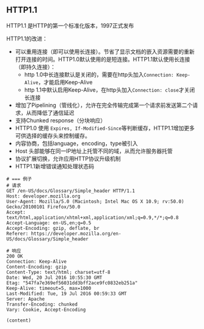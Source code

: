 
## HTTP1.1
HTTP1.1 是HTTP的第一个标准化版本，1997正式发布

HTTP1.1的改进：
* 可以重用连接（即可以使用长连接）。节省了显示文档的嵌入资源需要的重新打开连接的时间。HTTP1.0默认使用的是短连接。HTTP1.1默认使用长连接（即持久连接）：
    * http 1.0中长连接默认是关闭的，需要在http头加入`Connection: Keep-Alive`，才能启用Keep-Alive
    * http 1.1中默认启用Keep-Alive，在http头加入`Connection: close`才关闭长连接
* 增加了Pipelining（管线化），允许在完全传输完成第一个请求前发送第二个请求，从而降低了通信延迟
* 支持Chunked response（分块响应）
* HTTP1.0 使用 `Expires, If-Modified-Since`等判断缓存，HTTP1.1增加更多可供选择的缓存头来控制缓存。
* 内容协商，包括language，encoding，type被引入
* Host 头部能够在同一IP地址上托管不同的域，从而允许服务器托管
* 协议扩展切换，允许应用HTTP协议升级机制
* HTTP1.1新增错误通知处理状态码

```shell
# === 例子
# 请求
GET /en-US/docs/Glossary/Simple_header HTTP/1.1
Host: developer.mozilla.org
User-Agent: Mozilla/5.0 (Macintosh; Intel Mac OS X 10.9; rv:50.0) Gecko/20100101 Firefox/50.0
Accept: text/html,application/xhtml+xml,application/xml;q=0.9,*/*;q=0.8
Accept-Language: en-US,en;q=0.5
Accept-Encoding: gzip, deflate, br
Referer: https://developer.mozilla.org/en-US/docs/Glossary/Simple_header

# 响应
200 OK
Connection: Keep-Alive
Content-Encoding: gzip
Content-Type: text/html; charset=utf-8
Date: Wed, 20 Jul 2016 10:55:30 GMT
Etag: "547fa7e369ef56031dd3bff2ace9fc0832eb251a"
Keep-Alive: timeout=5, max=1000
Last-Modified: Tue, 19 Jul 2016 00:59:33 GMT
Server: Apache
Transfer-Encoding: chunked
Vary: Cookie, Accept-Encoding

(content)
```